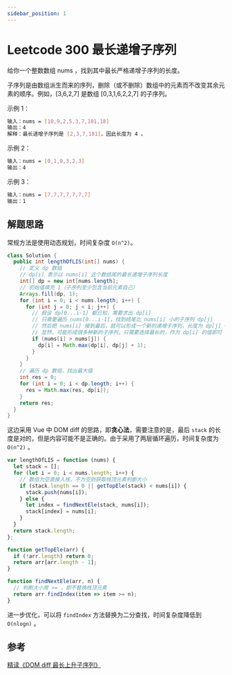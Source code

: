 ```yaml
---
sidebar_position: 1
---
```


# Leetcode 300 最长递增子序列

给你一个整数数组 nums ，找到其中最长严格递增子序列的长度。

子序列是由数组派生而来的序列，删除（或不删除）数组中的元素而不改变其余元素的顺序。例如，[3,6,2,7] 是数组 [0,3,1,6,2,2,7] 的子序列。

示例 1：

```bash
输入：nums = [10,9,2,5,3,7,101,18]
输出：4
解释：最长递增子序列是 [2,3,7,101]，因此长度为 4 。
```

示例 2：

```bash
输入：nums = [0,1,0,3,2,3]
输出：4
```

示例 3：

```bash
输入：nums = [7,7,7,7,7,7,7]
输出：1
```

## 解题思路

常规方法是使用动态规划，时间复杂度 `O(n^2)`。

```java
class Solution {
  public int lengthOfLIS(int[] nums) {
    // 定义 dp 数组
    // dp[i] 表示以 nums[i] 这个数结尾的最长递增子序列长度
    int[] dp = new int[nums.length];
    // 初始值填充 1（子序列至少包含当前元素自己）
    Arrays.fill(dp, 1);
    for (int i = 0; i < nums.length; i++) {
      for (int j = 0; j < i; j++) {
        // 假设 dp[0...i-1] 都已知，需要求出 dp[i]
        // 只需要遍历 nums[0...i-1]，找到结尾比 nums[i] 小的子序列 dp[j]
        // 然后把 nums[i] 接到最后，就可以形成一个新的递增子序列，长度为 dp[j] + 1
        // 显然，可能形成很多种新的子序列，只需要选择最长的，作为 dp[i] 的值即可
        if (nums[i] > nums[j]) {
          dp[i] = Math.max(dp[i], dp[j] + 1);
        }
      }
    }
    // 遍历 dp 数组，找出最大值
    int res = 0;
    for (int i = 0; i < dp.length; i++) {
      res = Math.max(res, dp[i]);
    }
    return res;
  }
}
```

这边采用 Vue 中 DOM diff 的思路，即**贪心法**，需要注意的是，最后 `stack` 的长度是对的，但是内容可能不是正确的。由于采用了两层循环遍历，时间复杂度为 `O(n^2)` 。

```javascript
var lengthOfLIS = function (nums) {
  let stack = [];
  for (let i = 0; i < nums.length; i++) {
    // 数组为空直接入栈，不为空则获取栈顶元素判断大小
    if (stack.length == 0 || getTopEle(stack) < nums[i]) {
      stack.push(nums[i]);
    } else {
      let index = findNextEle(stack, nums[i]);
      stack[index] = nums[i];
    }
  }
  return stack.length;
};

function getTopEle(arr) {
  if (!arr.length) return 0;
  return arr[arr.length - 1];
}

function findNextEle(arr, n) {
  // 判断大小用 >= ，即不替换栈顶元素
  return arr.findIndex(item => item >= n);
}
```

进一步优化，可以将 `findIndex` 方法替换为二分查找，时间复杂度降低到 `O(nlogn)` 。

## 参考

[精读《DOM diff 最长上升子序列》](https://juejin.cn/post/6952674285311754276)
